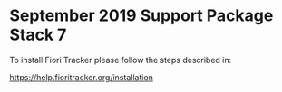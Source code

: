 # September 2019 Support Package Stack 7

To install Fiori Tracker please follow the steps described in:

https://help.fioritracker.org/installation